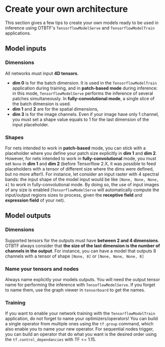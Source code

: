 # Create your own architecture

This section gives a few tips to create your own models ready to be used in inference using OTBTF's `TensorflowModelServe` and `TensorflowModelTrain` applications.

## Model inputs

### Dimensions

All networks must input **4D tensors**.
- **dim 0** is for the batch dimension. It is used in the `TensorflowModelTrain` application during training, and in **patch-based mode** during inference: in this mode, `TensorflowModelServe` performs the inference of several patches simultaneously. In **fully-convolutional mode**, a single slice of the batch dimension is used.
- **dim 1** and **2** are for the spatial dimensions,
- **dim 3** is for the image channels. Even if your image have only 1 channel, you must set a shape value equals to 1 for the last dimension of the input placeholder.

### Shapes

For nets intended to work in **patch-based** mode, you can stick with a placeholder where you define your patch size explicitly in **dim 1** and **dim 2**.
However, for nets intended to work in **fully-convolutional** mode, you must set `None` in **dim 1** and **dim 2** (before Tensorflow 2.X, it was possible to feed placeholders with a tensor of different size where the dims were defined, but no more after!).
For instance, let consider an input raster with 4 spectral bands: the input shape of the model input would be like `[None, None, None, 4]` to work in fully-convolutional mode. By doing so, the use of input images of any size is enabled (`TensorflowModelServe` will automatically compute the input/output regions sizes to process, given the **receptive field** and **expression field** of your net).

## Model outputs

### Dimensions

Supported tensors for the outputs must have **between 2 and 4 dimensions**.
OTBTF always consider that **the size of the last dimension is the number of channels in the output**.
For instance, you can have a model that outputs 8 channels with a tensor of shape `[None, 8]` or `[None, None, None, 8]`

### Name your tensors and nodes

Always name explicitly your models outputs. You will need the output tensor name for performing the inference with `TensoflowModelServe`. If you forget to name them, use the graph viewer in `tensorboard` to get the names.

### Training

If you want to enable your network training with the `TensorflowModelTrain` application, do not forget to name your optimizers/operators!
You can build a single operator from multiple ones using the `tf.group` command, which also enable you to name your new operator.
For sequential nodes trigger, you can build an operator that do what you want is the desired order using the `tf.control_dependancies` with TF <= 1.15.

